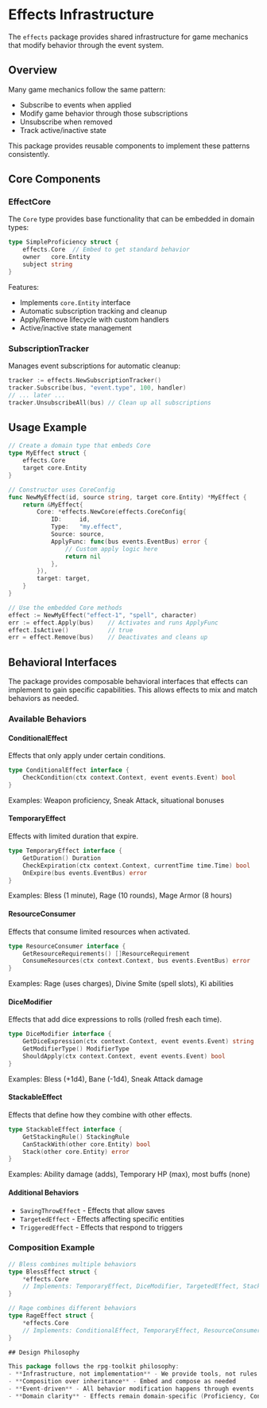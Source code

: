 # Effects Infrastructure

The `effects` package provides shared infrastructure for game mechanics that modify behavior through the event system.

## Overview

Many game mechanics follow the same pattern:
- Subscribe to events when applied
- Modify game behavior through those subscriptions
- Unsubscribe when removed
- Track active/inactive state

This package provides reusable components to implement these patterns consistently.

## Core Components

### EffectCore

The `Core` type provides base functionality that can be embedded in domain types:

```go
type SimpleProficiency struct {
    effects.Core  // Embed to get standard behavior
    owner   core.Entity
    subject string
}
```

Features:
- Implements `core.Entity` interface
- Automatic subscription tracking and cleanup
- Apply/Remove lifecycle with custom handlers
- Active/inactive state management

### SubscriptionTracker

Manages event subscriptions for automatic cleanup:

```go
tracker := effects.NewSubscriptionTracker()
tracker.Subscribe(bus, "event.type", 100, handler)
// ... later ...
tracker.UnsubscribeAll(bus) // Clean up all subscriptions
```

## Usage Example

```go
// Create a domain type that embeds Core
type MyEffect struct {
    effects.Core
    target core.Entity
}

// Constructor uses CoreConfig
func NewMyEffect(id, source string, target core.Entity) *MyEffect {
    return &MyEffect{
        Core: *effects.NewCore(effects.CoreConfig{
            ID:     id,
            Type:   "my.effect",
            Source: source,
            ApplyFunc: func(bus events.EventBus) error {
                // Custom apply logic here
                return nil
            },
        }),
        target: target,
    }
}

// Use the embedded Core methods
effect := NewMyEffect("effect-1", "spell", character)
err := effect.Apply(bus)    // Activates and runs ApplyFunc
effect.IsActive()           // true
err = effect.Remove(bus)    // Deactivates and cleans up
```

## Behavioral Interfaces

The package provides composable behavioral interfaces that effects can implement to gain specific capabilities. This allows effects to mix and match behaviors as needed.

### Available Behaviors

#### ConditionalEffect
Effects that only apply under certain conditions.
```go
type ConditionalEffect interface {
    CheckCondition(ctx context.Context, event events.Event) bool
}
```
Examples: Weapon proficiency, Sneak Attack, situational bonuses

#### TemporaryEffect
Effects with limited duration that expire.
```go
type TemporaryEffect interface {
    GetDuration() Duration
    CheckExpiration(ctx context.Context, currentTime time.Time) bool
    OnExpire(bus events.EventBus) error
}
```
Examples: Bless (1 minute), Rage (10 rounds), Mage Armor (8 hours)

#### ResourceConsumer
Effects that consume limited resources when activated.
```go
type ResourceConsumer interface {
    GetResourceRequirements() []ResourceRequirement
    ConsumeResources(ctx context.Context, bus events.EventBus) error
}
```
Examples: Rage (uses charges), Divine Smite (spell slots), Ki abilities

#### DiceModifier
Effects that add dice expressions to rolls (rolled fresh each time).
```go
type DiceModifier interface {
    GetDiceExpression(ctx context.Context, event events.Event) string
    GetModifierType() ModifierType
    ShouldApply(ctx context.Context, event events.Event) bool
}
```
Examples: Bless (+1d4), Bane (-1d4), Sneak Attack damage

#### StackableEffect
Effects that define how they combine with other effects.
```go
type StackableEffect interface {
    GetStackingRule() StackingRule
    CanStackWith(other core.Entity) bool
    Stack(other core.Entity) error
}
```
Examples: Ability damage (adds), Temporary HP (max), most buffs (none)

#### Additional Behaviors
- `SavingThrowEffect` - Effects that allow saves
- `TargetedEffect` - Effects affecting specific entities
- `TriggeredEffect` - Effects that respond to triggers

### Composition Example

```go
// Bless combines multiple behaviors
type BlessEffect struct {
    *effects.Core
    // Implements: TemporaryEffect, DiceModifier, TargetedEffect, StackableEffect
}

// Rage combines different behaviors
type RageEffect struct {
    *effects.Core
    // Implements: ConditionalEffect, TemporaryEffect, ResourceConsumer
}

## Design Philosophy

This package follows the rpg-toolkit philosophy:
- **Infrastructure, not implementation** - We provide tools, not rules
- **Composition over inheritance** - Embed and compose as needed
- **Event-driven** - All behavior modification happens through events
- **Domain clarity** - Effects remain domain-specific (Proficiency, Condition, etc.)